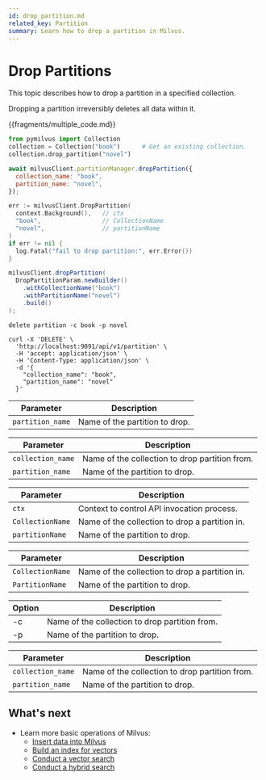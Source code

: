 ```yaml
---
id: drop_partition.md
related_key: Partition
summary: Learn how to drop a partition in Milvus.
---
```


# Drop Partitions

This topic describes how to drop a partition in a specified collection.


<div class="alert caution">
Dropping a partition irreversibly deletes all data within it.
</div>


{{fragments/multiple_code.md}}

```python
from pymilvus import Collection
collection = Collection("book")      # Get an existing collection.
collection.drop_partition("novel")
```

```javascript
await milvusClient.partitionManager.dropPartition({
  collection_name: "book",
  partition_name: "novel",
});
```

```go
err := milvusClient.DropPartition(
  context.Background(),   // ctx
  "book",                 // CollectionName
  "novel",                // partitionName
)
if err != nil {
  log.Fatal("fail to drop partition:", err.Error())
}
```

```java
milvusClient.dropPartition(
  DropPartitionParam.newBuilder()
    .withCollectionName("book")
    .withPartitionName("novel")
    .build()
);
```

```shell
delete partition -c book -p novel
```

```curl
curl -X 'DELETE' \
  'http://localhost:9091/api/v1/partition' \
  -H 'accept: application/json' \
  -H 'Content-Type: application/json' \
  -d '{
    "collection_name": "book",
    "partition_name": "novel"
  }'
```

<table class="language-python">
	<thead>
        <tr>
            <th>Parameter</th>
            <th>Description</th>
        </tr>
	</thead>
	<tbody>
        <tr>
            <td><code>partition_name</code></td>
            <td>Name of the partition to drop.</td>
        </tr>
	</tbody>
</table>


<table class="language-javascript">
	<thead>
        <tr>
            <th>Parameter</th>
            <th>Description</th>
        </tr>
	</thead>
	<tbody>
        <tr>
            <td><code>collection_name</code></td>
            <td>Name of the collection to drop partition from.</td>
        </tr>
        <tr>
            <td><code>partition_name</code></td>
            <td>Name of the partition to drop.</td>
        </tr>
	</tbody>
</table>

<table class="language-go">
	<thead>
    <tr>
        <th>Parameter</th>
        <th>Description</th>
    </tr>
	</thead>
	<tbody>
    <tr>
        <td><code>ctx</code></td>
        <td>Context to control API invocation process.</td>
    </tr>
    <tr>
        <td><code>CollectionName</code></td>
        <td>Name of the collection to drop a partition in.</td>
    </tr>
    <tr>
        <td><code>partitionName</code></td>
        <td>Name of the partition to drop.</td>
    </tr>
  </tbody>
</table>

<table class="language-java">
	<thead>
    <tr>
        <th>Parameter</th>
        <th>Description</th>
    </tr>
	</thead>
	<tbody>
    <tr>
        <td><code>CollectionName</code></td>
        <td>Name of the collection to drop a partition in.</td>
    </tr>
    <tr>
        <td><code>PartitionName</code></td>
        <td>Name of the partition to drop.</td>
    </tr>
  </tbody>
</table>

<table class="language-shell">
    <thead>
        <tr>
            <th>Option</th>
            <th>Description</th>
        </tr>
    </thead>
    <tbody>
        <tr>
            <td>-c</td>
            <td>Name of the collection to drop partition from.</td>
        </tr>
        <tr>
            <td>-p</td>
            <td>Name of the partition to drop.</td>
        </tr>
    </tbody>
</table>

<table class="language-curl">
	<thead>
        <tr>
            <th>Parameter</th>
            <th>Description</th>
        </tr>
	</thead>
	<tbody>
        <tr>
            <td><code>collection_name</code></td>
            <td>Name of the collection to drop partition from.</td>
        </tr>
        <tr>
            <td><code>partition_name</code></td>
            <td>Name of the partition to drop.</td>
        </tr>
	</tbody>
</table>

## What's next

- Learn more basic operations of Milvus:
  - [Insert data into Milvus](insert_data.md)
  - [Build an index for vectors](build_index.md)
  - [Conduct a vector search](search.md)
  - [Conduct a hybrid search](hybridsearch.md)

